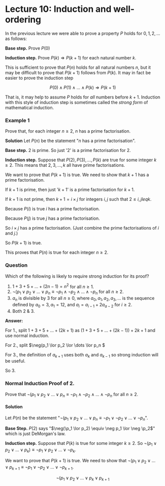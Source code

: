 # Lecture 10: Induction and well-ordering

In the previous lecture we were able to prove a property _P_ holds for
$0,1,2,\dots$ as follows:

**Base step.** Prove $P(0)$

**Induction step.** Prove $P(k) \Rightarrow P(k+1)$ for each natural number $k$.

This is sufficient to prove that $P(n)$ holds for all natural numbers $n$, but
it may be difficult to prove that $P(k+1)$ follows from $P(k)$. It may in fact
be easier to prove the induction step

$$P(0) \land P(1) \land \dots \land P(k) \Rightarrow P(k+1)$$

That is, it may help to assume _P_ holds for _all_ numbers before $k+1$.
Induction with this style of induction step is sometimes called the _strong
form_ of mathematical induction.

### Example 1

Prove that, for each integer $n \geq 2$, $n$ has a prime factorisation.

**Solution** Let $P(n)$ be the statement "_n_ has a prime factorisation".

**Base step.** 2 is prime. So just '2' is a prime factorisation for 2.

**Induction step.** Suppose that $P(2), P(3), \dots, P(k)$ are true for some
integer $k \geq 2$. This means that $2, 3, ..., k$ all have prime
factorisations.

We want to prove that $P(k+1)$ is true. We need to show that $k+1$ has a prime
factorisation.

If $k+1$ is prime, then just '$k+1$' is a prime factorisation for $k+1$.

If $k+1$ is not prime, then $k+1 = i \times j$ for integers $i,j$ such that $2
\leq i,j leq k$.

Because $P(i)$ is true $i$ has a prime factorisation.

Because $P(j)$ is true $j$ has a prime factorisation.

So $i \times j$ has a prime factorisation. (Just combine the prime
factorisations of _i_ and _j_.)

So $P(k+1)$ is true.

This proves that $P(n)$ is true for each integer $n \geq 2$.

### Question

Which of the following is likely to require strong induction for its proof?

1. $1+3+5+ \dots + (2n-1) = n^2$ for all $n \geq 1$.
2. $\neg(p_1 \lor p_2 \lor \dots \lor p_n \equiv \neg p_1 \land \neg p_2 \land
   \dots \land \neg p_n$ for all $n \geq 2$.
3. $a_n$ is divisible by $3$ for all $n \geq 0$, where $a_0, a_1, a_2, a_3,
   \dots$ is the sequence defined by $a_0 = 3, a_1 = 12,$ and $a_i = a_{i-1} +
   2a_{a-2}$ for $i \geq 2$.
4. Both 2 & 3.

**Answer:**

For 1., split $1+3+5+\dots+(2k+1)$ as $(1+3+5+\dots+(2k-1)) + 2k + 1$ and use
normal induction.

For 2., split $\neg(p_1 \lor p_2 \lor \dots \lor p_n $

For 3., the definition of $a_{k+1}$ uses both $a_k$ and $a_{k-1}$ so strong
induction will be useful.

So 3.

### Normal Induction Proof of 2.

Prove that $\neg(p_1 \lor p_2 \lor \dots \lor p_n \equiv \neg p_1 \land \neg
p_2 \land \dots \land \neg p_n$ for all $n \geq 2$.

#### Solution

Let $P(n)$ be the statement "$\neg (p_1 \lor p_2 \lor \dots \lor p_n \equiv \neg
p_1 \lor \neg p_2 \lor \dots \lor \neg p_n$".

**Base Step.** $P(2)$ says "$\neg(\p_1 \lor p_2) \equiv \neg p_1 \lor \neg
\p_2$" which is just DeMorgan's law.

**Induction step.** Suppose that $P(k)$ is true for some integer $k \geq 2$. So
$\neg (p_1 \lor p_2 \lor \dots \lor p_k) \equiv \neg p_1 \lor p_2 \lor \dots
\lor \neg p_k$.

We want to prove that $P(k+1)$ is true. We need to show that $\neg (p_1 \lor p_2
\lor \dots \lor p_{k+1} \equiv \neg p_1 \lor \neg p_2 \lor \dots \lor \neg
p_{k+1}$.

$$\neg (p_1 \lor p_2 \lor \dots \lor p_k \lor p_{k+1}$$

